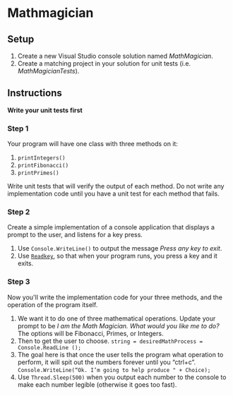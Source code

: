 # Mathmagician

## Setup

1. Create a new Visual Studio console solution named *MathMagician*.
1. Create a matching project in your solution for unit tests (i.e. *MathMagicianTests*).

## Instructions

**Write your unit tests first**

### Step 1

Your program will have one class with three methods on it:

1. `printIntegers()`
1. `printFibonacci()`
1. `printPrimes()`

Write unit tests that will verify the output of each method. Do not write any implementation code until you have a unit test for each method that fails.

### Step 2

Create a simple implementation of a console application that displays a prompt to the user, and listens for a key press.

1. Use `Console.WriteLine()` to output the message *Press any key to exit*.
1. Use [`Readkey`](https://msdn.microsoft.com/en-us/library/system.console.readkey(v=vs.110).aspx), so that when your program runs, you press a key and it exits.

### Step 3
Now you'll write the implementation code for your three methods, and the operation of the program itself.

1. We want it to do one of three mathematical operations. Update your prompt to be *I am the Math Magician. What would you like me to do?* The options will be Fibonacci, Primes, or Integers.
1. Then to get the user to choose. `string = desiredMathProcess = Console.ReadLine ();`
1. The goal here is that once the user tells the program what operation to perform, it will spit out the numbers forever until you “ctrl+c”.
  `Console.WriteLine(“Ok. I’m going to help produce " + Choice);`
1. Use `Thread.Sleep(500)` when you output each number to the console to make each number legible (otherwise it goes too fast).
